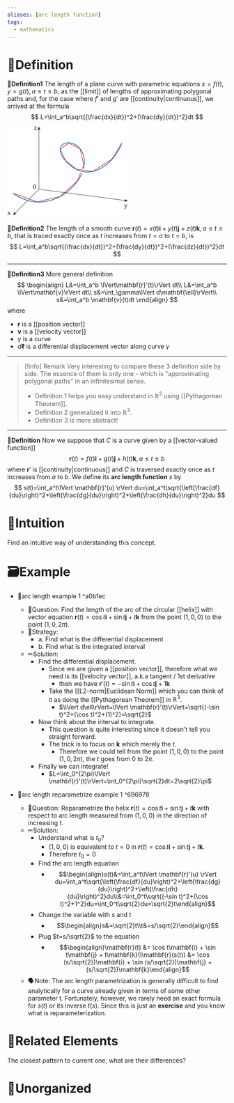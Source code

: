 ```yaml
---
aliases: [arc length function]
tags:
  - mathematics
---
```



# 📝Definition
**📑Definition1**
The length of a plane curve with parametric equations $x = f(t), y=g(t), a \leq t \leq b$, as the [[limit]] of lengths of approximating polygonal paths and, for the case where $f'$ and $g'$ are [[continuity|continuous]], we arrived at the formula
$$
L=\int_a^b\sqrt{(\frac{dx}{dt})^2+(\frac{dy}{dt})^2}dt
$$
![|200](../assets/idea_arc_length.svg)

**📄Definition2**
The length of a smooth curve $\mathbf{r}(t) = x(t)\mathbf{i} + y(t)\mathbf{j} + z(t)\mathbf{k}, a \leq t \leq b$, that is traced exactly once as $t$ increases from $t = a$ to $t = b$, is
$$
L=\int_a^b\sqrt{(\frac{dx}{dt})^2+(\frac{dy}{dt})^2+(\frac{dz}{dt})^2}dt
$$
___

**📃Definition3**
More general definition
$$
\begin{align}
L&=\int_a^b \lVert\mathbf{r}'(t)\rVert dt\\
L&=\int_a^b \lVert\mathbf{v}\rVert dt\\
s&=\int_\gamma\lVert d\mathbf{\ell}\rVert\\
s&=\int_a^b \mathbf{v}(t)dt
\end{align}
$$
where
- $\mathbf{r}$ is a [[position vector]]
- $\mathbf{v}$ is a [[velocity vector]]
- $\gamma$ is a curve
- $d\mathbf{\ell}$ is a differential displacement vector along curve $\gamma$

___

> [!info] Remark
> Very interesting to compare these 3 definition side by side. The essence of them is only one - which is "approximating polygonal paths" in an infinitesimal sense.
> - Definition 1 helps you easy understand in $\mathbb{R}^2$ using [[Pythagorean Theorem]].
> - Definition 2 generalized it into $\mathbb{R}^3$.
> - Definition 3 is more abstract!

___
**📑Definition**
Now we suppose that $C$ is a curve given by a [[vector-valued function]]
$$
\mathbf{r}(t) = f(t)\mathbf{i} + g(t)\mathbf{j} + h(t)\mathbf{k}, a \leq t \leq b
$$
where $\mathbf{r}'$ is [[continuity|continuous]] and $C$ is traversed exactly once as $t$ increases from $a$ to $b$. We define its **arc length function** $s$ by
$$
s(t)=\int_a^t\lVert \mathbf{r}'(u) \rVert du=\int_a^t\sqrt{\left(\frac{df}{du}\right)^2+\left(\frac{dg}{du}\right)^2+\left(\frac{dh}{du}\right)^2}du
$$


# 🧠Intuition
Find an intuitive way of understanding this concept.

# 🗃Example
- 📁arc length example 1 ^a0b1ec
	- 💬Question: Find the length of the arc of the circular [[helix]] with vector equation $\mathbf{r}(t) = \cos t\mathbf{i} + \sin t\mathbf{j} + t\mathbf{k}$ from the point $(1, 0, 0)$ to the point $(1, 0, 2\pi)$.
	- 🏹Strategy:
		- a. Find what is the differential displacement
		- b. Find what is the integrated interval
	- ✏Solution:
		- Find the differential displacement.
			- Since we are given a [[position vector]], therefore what we need is its [[velocity vector]], a.k.a tangent / 1st derivative
				- then we have $\mathbf{r}'(t) = -\sin t\mathbf{i} + \cos t\mathbf{j} + 1\mathbf{k}$
			- Take the [[L2-norm|Euclidean Norm]] which you can think of it as doing the [[Pythagorean Theorem]] in $\mathbb{R}^3$.
				- $\lVert d\ell\rVert=\lVert \mathbf{r}'(t)\rVert=\sqrt{(-\sin t)^2+(\cos t)^2+(1)^2}=\sqrt{2}$
		- Now think about the interval to integrate.
			- This question is quite interesting since it doesn't tell you straight forward.
			- The trick is to focus on $\mathbf{k}$ which merely the $t$.
				- Therefore we could tell from the point $(1, 0, 0)$ to the point $(1, 0, 2\pi)$, the $t$ goes from $0$ to $2\pi$.
		- Finally we can integrate!
			- $L=\int_0^{2\pi}\lVert \mathbf{r}'(t)\rVert=\int_0^{2\pi}\sqrt{2}dt=2\sqrt{2}\pi$

- 📩arc length reparametrize example 1 ^696978
	- 💬Question: Reparametrize the helix $\mathbf{r}(t) = \cos t\mathbf{i} + \sin t\mathbf{j} + t\mathbf{k}$ with respect to arc length measured from $(1, 0, 0)$ in the direction of increasing $t$.
	- ✏Solution:
		- Understand what is $t_0$?
			- $(1,0,0)$ is equivalent to $t=0$ in $\mathbf{r}(t) = \cos t\mathbf{i} + \sin t\mathbf{j} + t\mathbf{k}$.
			- Therefore $t_0=0$
		- Find the arc length equation
			- $$\begin{align}s(t)&=\int_a^t\lVert \mathbf{r}'(u) \rVert du=\int_a^t\sqrt{\left(\frac{df}{du}\right)^2+\left(\frac{dg}{du}\right)^2+\left(\frac{dh}{du}\right)^2}du\\&=\int_0^t\sqrt{(-\sin t)^2+(\cos t)^2+1^2}du=\int_0^t\sqrt{2}du=\sqrt{2}t\end{align}$$
		- Change the variable with $s$ and $t$
			- $$\begin{align}s&=\sqrt{2}t\\t&=s/\sqrt{2}\end{align}$$
		- Plug $t=s/\sqrt{2}$ to the equation
			- $$\begin{align}\mathbf{r}(t) &= \cos t\mathbf{i} + \sin t\mathbf{j} + t\mathbf{k}\\\mathbf{r}(s(t)) &= \cos (s/\sqrt{2})\mathbf{i} + \sin (s/\sqrt{2})\mathbf{j} + (s/\sqrt{2})\mathbf{k}\end{align}$$
	- 🗣Note: The arc length parametrization is generally difficult to find analytically for a curve already given in terms of some other parameter t. Fortunately, however, we rarely need an exact formula for $s(t)$ or its inverse $t(s)$. Since this is just an **exercise** and you know what is reparameterization.


# 🌱Related Elements
The closest pattern to current one, what are their differences?


# 🍂Unorganized